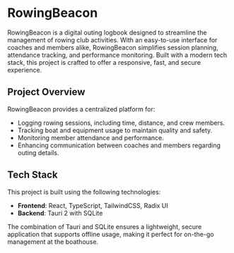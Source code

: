 # RowingBeacon

RowingBeacon is a digital outing logbook designed to streamline the management of rowing club activities. With an easy-to-use interface for coaches and members alike, RowingBeacon simplifies session planning, attendance tracking, and performance monitoring. Built with a modern tech stack, this project is crafted to offer a responsive, fast, and secure experience.

## Project Overview

RowingBeacon provides a centralized platform for:

- Logging rowing sessions, including time, distance, and crew members.
- Tracking boat and equipment usage to maintain quality and safety.
- Monitoring member attendance and performance.
- Enhancing communication between coaches and members regarding outing details.

## Tech Stack

This project is built using the following technologies:

- **Frontend**: React, TypeScript, TailwindCSS, Radix UI
- **Backend**: Tauri 2 with SQLite

The combination of Tauri and SQLite ensures a lightweight, secure application that supports offline usage, making it perfect for on-the-go management at the boathouse.
